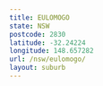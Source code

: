 ```yaml
---
title: EULOMOGO
state: NSW
postcode: 2830
latitude: -32.24224
longitude: 148.657282
url: /nsw/eulomogo/
layout: suburb
---
```

